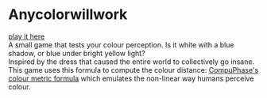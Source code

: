 # Anycolorwillwork

[play it here](https://anycolorwill.work/)\
A small game that tests your colour perception. Is it white with a blue shadow, or blue under bright yellow light?\
Inspired by the dress that caused the entire world to collectively go insane.\
This game uses this formula to compute the colour distance: [CompuPhase's colour metric formula](https://www.compuphase.com/cmetric.htm) which emulates the non-linear way humans perceive colour.




